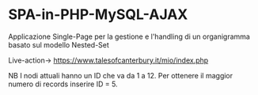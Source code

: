 # SPA-in-PHP-MySQL-AJAX
Applicazione Single-Page per la gestione e l'handling di un organigramma basato sul modello Nested-Set

Live-action-> https://www.talesofcanterbury.it/mio/index.php

NB
I nodi attuali hanno un ID che va da 1 a 12. 
Per ottenere il maggior numero di records inserire ID = 5.
